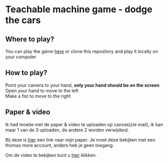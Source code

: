 # Teachable machine game -  dodge the cars

## Where to play?
You can play the game [here](https://teachable-machine-game.vercel.app/) or clone this repository and play it locally on your computer

## How to play?
Point your camera to your hand, **only your hand should be on the screen** <br>
Open your hand to move to the left <br>
Make a fist to move to the right

## Paper & video
Ik had moeite met de paper & video te uploaden op canvas(zie mail), ik kan maar 1 van de 3 uploaden, de andere 2 worden verwijderd. 

Bij deze is [hier](https://thomasmore365-my.sharepoint.com/:w:/g/personal/r0892926_student_thomasmore_be/ESZQ4jlJQdRHgroBJfEHMGcBm_ilZQkfEnuP24RYnwJ3IQ?e=H50h4K) een link naar mijn paper. Je moet deze bekijken met een thomas more account, anders heb je geen toegang.

Om de video te bekijken kunt u [hier](https://www.youtube.com/watch?v=9i_8VViiWao) klikken.
